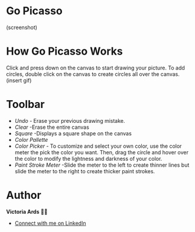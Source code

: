 # Go Picasso
(screenshot)
# How Go Picasso Works
Click and press down on the canvas to start drawing your picture.
To add circles, double click on the canvas to create circles all over the canvas.
(insert gif)
# Toolbar
- *Undo*  - Erase your previous drawing mistake.
- *Clear*
 -Erase the entire canvas
- *Square*
 -Displays a square shape on the canvas
 - *Color Pallette* 
 - *Color Picker* - To customize and select your own color, use the color meter the pick the color you want. Then, drag the circle and hover over the color to modify the lightness and darkness of your color.
 - *Paint Stroke Meter* -Slide the meter to the left to create thinner lines but slide the meter to the right to create thicker paint strokes.
# Author
**Victoria Ards** 👧🏽
- [Connect with me on LinkedIn](https://www.linkedin.com/in/vjards/)
